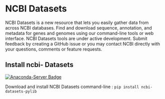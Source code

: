 # NCBI Datasets 
NCBI Datasets is a new resource that lets you easily gather data from across NCBI databases. 
Find and download sequence, annotation, and metadata for genes and genomes using our command-line tools or web interface. 
NCBI Datasets tools are under active development. Submit feedback by creating a GitHub issue or you may contact NCBI directly with your questions, comments or feature requests.

## Install ncbi- Datasets
[![Anaconda-Server Badge](https://anaconda.org/conda-forge/ncbi-datasets-cli/badges/installer/conda.svg)](https://anaconda.org/conda-forge/ncbi-datasets-cli)

Download and install NCBI Datasets command-line :
`pip install ncbi-datasets-pylib`
